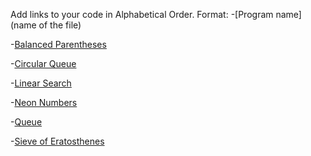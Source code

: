 Add links to your code in Alphabetical Order.
Format:
-[Program name](name of the file)

-[Balanced Parentheses](balanced_parentheses.py)

-[Circular Queue](CircularQueue.py)

-[Linear Search](Linear_Search.py)

-[Neon Numbers](neon_numbers.py)

-[Queue](Queue.py)

-[Sieve of Eratosthenes](Sieve_of_Eratosthenes.py)


